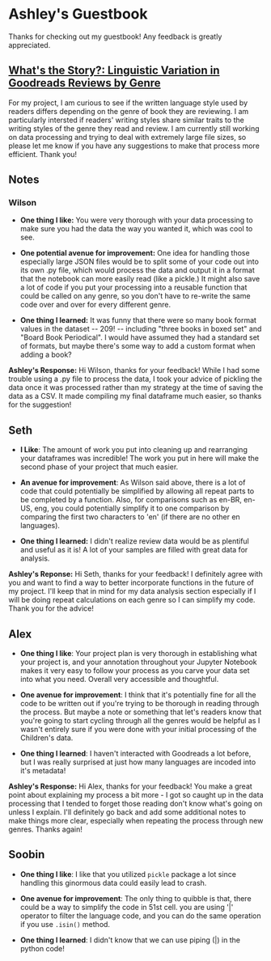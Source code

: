 # Ashley's Guestbook

Thanks for checking out my guestbook! Any feedback is greatly appreciated.

##  [What's the Story?: Linguistic Variation in Goodreads Reviews by Genre](https://github.com/Data-Science-for-Linguists-2023/Goodreads-Genre-Reviews-Analysis)

For my project, I am curious to see if the written language style used by readers differs depending on the genre of book they are reviewing. I am particularly intersted if readers' writing styles share similar traits to the writing styles of the genre they read and review. I am currently still working on data processing and trying to deal with extremely large file sizes, so please let me know if you have any suggestions to make that process more efficient. Thank you!

## Notes

### Wilson

- **One thing I like:** You were very thorough with your data processing to make sure you had the data the way you wanted it, which was cool to see.

- **One potential avenue for improvement:** One idea for handling those especially large JSON files would be to split some of your code out into its own .py file, which would process the data and output it in a format that the notebook can more easily read (like a pickle.) It might also save a lot of code if you put your processing into a reusable function that could be called on any genre, so you don't have to re-write the same code over and over for every different genre.

- **One thing I learned:** It was funny that there were so many book format values in the dataset -- 209! -- including "three books in boxed set" and "Board Book Periodical". I would have assumed they had a standard set of formats, but maybe there's some way to add a custom format when adding a book?

**Ashley's Response:** Hi Wilson, thanks for your feedback! While I had some trouble using a .py file to process the data, I took your advice of pickling the data once it was processed rather than my strategy at the time of saving the data as a CSV. It made compiling my final dataframe much easier, so thanks for the suggestion!

## Seth

- **I Like**: The amount of work you put into cleaning up and rearranging your dataframes was incredible! The work you put in here will make the second phase of your project that much easier. 

- **An avenue for improvement**: As Wilson said above, there is a lot of code that could potentially be simplified by allowing all repeat parts to be completed by a function. Also, for comparisons such as en-BR, en-US, eng, you could potentially simplify it to one comparison by comparing the first two characters to 'en' (if there are no other en languages).

- **One thing I learned:** I didn't realize review data would be as plentiful and useful as it is! A lot of your samples are filled with great data for analysis.

**Ashley's Reponse:** Hi Seth, thanks for your feedback! I definitely agree with you and want to find a way to better incorporate functions in the future of my project. I'll keep that in mind for my data analysis section especially if I will be doing repeat calculations on each genre so I can simplify my code. Thank you for the advice!

## Alex

- **One thing I like**: Your project plan is very thorough in establishing what your project is, and your annotation throughout your Jupyter Notebook makes it very easy to follow your process as you carve your data set into what you need. Overall very accessible and thoughtful.

- **One avenue for improvement**: I think that it's potentially fine for all the code to be written out if you're trying to be thorough in reading through the process. But maybe a note or something that let's readers know that you're going to start cycling through all the genres would be helpful as I wasn't entirely sure if you were done with your initial processing of the Children's data.

- **One thing I learned**: I haven't interacted with Goodreads a lot before, but I was really surprised at just how many languages are incoded into it's metadata! 

**Ashley's Response:** Hi Alex, thanks for your feedback! You make a great point about explaining my process a bit more - I got so caught up in the data processing that I tended to forget those reading don't know what's going on unless I explain. I'll definitely go back and add some additional notes to make things more clear, especially when repeating the process through new genres. Thanks again!

## Soobin

- **One thing I like**: 
    I like that you utilized `pickle` package a lot since handling this ginormous data could easily lead to crash.

- **One avenue for improvement**: 
    The only thing to quibble is that, there could be a way to simplify the code in 51st cell. you are using '|' operator to filter the language code, and you can do the same operation if you use `.isin()` method.
    
- **One thing I learned**:
    I didn't know that we can use piping (|) in the python code!